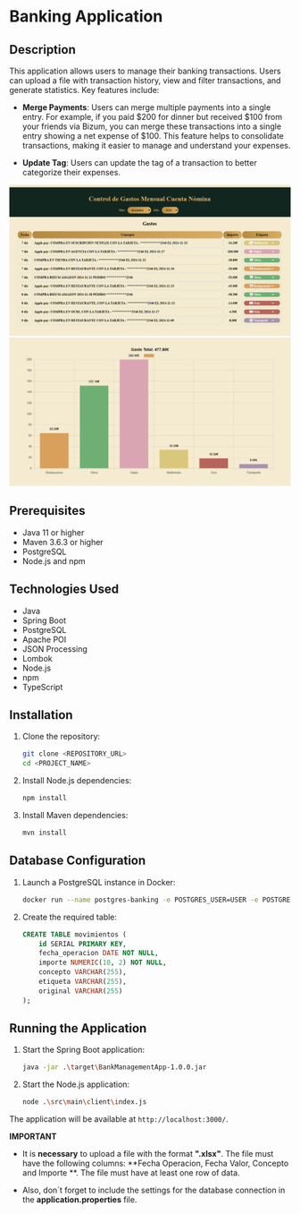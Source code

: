 # Banking Application

## Description

This application allows users to manage their banking transactions. Users can upload a file with transaction history, view and filter transactions, and generate statistics. Key features include:

- **Merge Payments**: Users can merge multiple payments into a single entry. For example, if you paid $200 for dinner but received $100 from your friends via Bizum, you can merge these transactions into a single entry showing a net expense of $100. This feature helps to consolidate transactions, making it easier to manage and understand your expenses.

- **Update Tag**: Users can update the tag of a transaction to better categorize their expenses.


![image](readmephotos/movimientos.png)
![image](readmephotos/grafico.png)

## Prerequisites

- Java 11 or higher
- Maven 3.6.3 or higher
- PostgreSQL
- Node.js and npm

## Technologies Used

- Java
- Spring Boot
- PostgreSQL
- Apache POI
- JSON Processing
- Lombok
- Node.js
- npm
- TypeScript

## Installation

1. Clone the repository:
    ```sh
    git clone <REPOSITORY_URL>
    cd <PROJECT_NAME>
    ```

2. Install Node.js dependencies:
    ```sh
    npm install
    ```

3. Install Maven dependencies:
    ```sh
    mvn install
    ```

## Database Configuration

1. Launch a PostgreSQL instance in Docker:
    ```sh
    docker run --name postgres-banking -e POSTGRES_USER=USER -e POSTGRES_PASSWORD=PASS -e POSTGRES_DB=bankingDB -p 8088:5432 -d postgres
    ```

2. Create the required table:
    ```sql
    CREATE TABLE movimientos (
        id SERIAL PRIMARY KEY,
        fecha_operacion DATE NOT NULL,
        importe NUMERIC(10, 2) NOT NULL,
        concepto VARCHAR(255),
        etiqueta VARCHAR(255),
        original VARCHAR(255)
    );
    ```

## Running the Application

1. Start the Spring Boot application:
    ```sh
   java -jar .\target\BankManagementApp-1.0.0.jar
    ```

2. Start the Node.js application:
    ```sh
    node .\src\main\client\index.js
    ```

The application will be available at `http://localhost:3000/`.

**IMPORTANT**

- It is **necessary** to upload a file with the format **".xlsx"**. The file must have the following columns: **Fecha Operacion, Fecha Valor, Concepto and Importe **. The file must have at least one row of data.

- Also, don´t forget to include the settings for the database connection in the **application.properties** file.